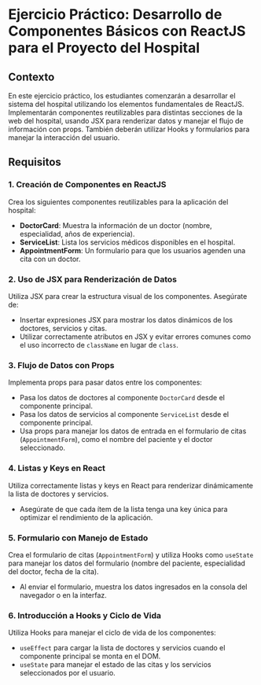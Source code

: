 # Ejercicio Práctico: Desarrollo de Componentes Básicos con ReactJS para el Proyecto del Hospital

## Contexto

En este ejercicio práctico, los estudiantes comenzarán a desarrollar el sistema del hospital utilizando los elementos fundamentales de ReactJS. Implementarán componentes reutilizables para distintas secciones de la web del hospital, usando JSX para renderizar datos y manejar el flujo de información con props. También deberán utilizar Hooks y formularios para manejar la interacción del usuario.

## Requisitos

### 1. Creación de Componentes en ReactJS 

Crea los siguientes componentes reutilizables para la aplicación del hospital:

- **DoctorCard**: Muestra la información de un doctor (nombre, especialidad, años de experiencia).
- **ServiceList**: Lista los servicios médicos disponibles en el hospital.
- **AppointmentForm**: Un formulario para que los usuarios agenden una cita con un doctor.

### 2. Uso de JSX para Renderización de Datos 

Utiliza JSX para crear la estructura visual de los componentes. Asegúrate de:

- Insertar expresiones JSX para mostrar los datos dinámicos de los doctores, servicios y citas.
- Utilizar correctamente atributos en JSX y evitar errores comunes como el uso incorrecto de `className` en lugar de `class`.

### 3. Flujo de Datos con Props 

Implementa props para pasar datos entre los componentes:

- Pasa los datos de doctores al componente `DoctorCard` desde el componente principal.
- Pasa los datos de servicios al componente `ServiceList` desde el componente principal.
- Usa props para manejar los datos de entrada en el formulario de citas (`AppointmentForm`), como el nombre del paciente y el doctor seleccionado.

### 4. Listas y Keys en React 

Utiliza correctamente listas y keys en React para renderizar dinámicamente la lista de doctores y servicios.

- Asegúrate de que cada ítem de la lista tenga una key única para optimizar el rendimiento de la aplicación.

### 5. Formulario con Manejo de Estado 

Crea el formulario de citas (`AppointmentForm`) y utiliza Hooks como `useState` para manejar los datos del formulario (nombre del paciente, especialidad del doctor, fecha de la cita).

- Al enviar el formulario, muestra los datos ingresados en la consola del navegador o en la interfaz.

### 6. Introducción a Hooks y Ciclo de Vida 

Utiliza Hooks para manejar el ciclo de vida de los componentes:

- `useEffect` para cargar la lista de doctores y servicios cuando el componente principal se monta en el DOM.
- `useState` para manejar el estado de las citas y los servicios seleccionados por el usuario.

